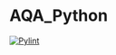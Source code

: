 # AQA_Python
[![Pylint](https://github.com/Train-lab-intern/aqa_python/actions/workflows/pylint.yml/badge.svg)](https://github.com/Train-lab-intern/aqa_python/actions/workflows/pylint.yml)

